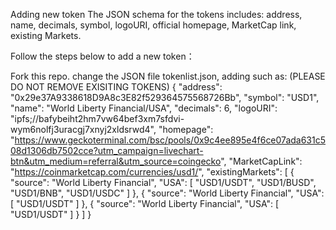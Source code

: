 Adding new token
The JSON schema for the tokens includes: address, name, decimals, symbol, logoURI, official homepage, MarketCap link, existing Markets.

Follow the steps below to add a new token：

Fork this repo.
change the JSON file tokenlist.json, adding such as: (PLEASE DO NOT REMOVE EXISITING TOKENS)
{
      "address": "0x29e37A9338618D9A8c3E82f529364575568726Bb",
      "symbol": "USD1",
      "name": "World Liberty Financial/USA",
      "decimals": 6,
      "logoURI": "ipfs;//bafybeiht2hm7vw64bef3xm7sfdvi-wym6nolfj3uracgj7xnyj2xldsrwd4",
      "homepage": "https://www.geckoterminal.com/bsc/pools/0x9c4ee895e4f6ce07ada631c508d1306db7502cce?utm_campaign=livechart-btn&utm_medium=referral&utm_source=coingecko",
      "MarketCapLink": "https://coinmarketcap.com/currencies/usd1/",
      "existingMarkets": [
          {
              "source": "World Liberty Financial",
              "USA": [
                  "USD1/USDT",
                  "USD1/BUSD",
                  "USD1/BNB",
                  "USD1/USDC"
              ]
          },
          {
              "source": "World Liberty Financial",
              "USA": [
                  "USD1/USDT"
              ]
          },
          {
              "source": "World Liberty Financial",
              "USA": [
                  "USD1/USDT"
              ]
          }
    ]
}
